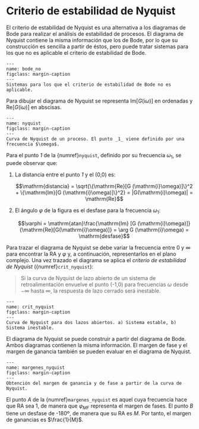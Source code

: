 <!-- #region -->
# Criterio de estabilidad de Nyquist

El criterio de estabilidad de Nyquist es una alternativa a los diagramas de Bode para realizar el análisis de estabilidad de procesos. El diagrama de Nyquist contiene la misma información que los de Bode, por lo que su construcción es sencilla a partir de éstos, pero puede tratar sistemas para los que no es aplicable el criterio de estabilidad de Bode.

```{figure} ./img/bode_no.svg
---
name: bode_no
figclass: margin-caption
---
Sistemas para los que el criterio de estabilidad de Bode no es aplicable.
```

Para dibujar el diagrama de Nyquist se representa $\mathrm{Im}[G (\mathrm{i}\omega)]$ en ordenadas y $\mathrm{Re}[G (\mathrm{i}\omega)]$ en abscisas.

```{figure} ./img/nyquist.svg
---
name: nyquist
figclass: margin-caption
---
Curva de Nyquist de un proceso. El punto _1_ viene definido por una frecuencia $\omega$.
```

Para el punto *1* de la {numref}`nyquist`, definido por su frecuencia $\omega_1$, se
puede observar que:

1.  La distancia entre el punto *1* y el (0,0) es:

    $$\mathrm{distancia} = \sqrt{\{\mathrm{Re}[G (\mathrm{i}\omega)]\}^2 + \{\mathrm{Im}[G (\mathrm{i}\omega)]\}^2} = |G(\mathrm{i}\omega)| = \mathrm{Re}$$

2.  El ángulo $\varphi$ de la figura es el desfase para la frecuencia $\omega_1$:

    $$\varphi = \mathrm{atan}\frac{\mathrm{Im} [G (\mathrm{i}\omega)]}{\mathrm{Re}[G(\mathrm{i}\omega)]} = \arg G
    (\mathrm{i}\omega) = \mathrm{desfase}$$

Para trazar el diagrama de Nyquist se debe variar la frecuencia entre 0 y $\infty$ para encontrar la RA y $\varphi$ y, a continuación, representarlos en el plano complejo. Una vez trazado el diagrama se aplica el *criterio de estabilidad de Nyquist* ({numref}`crit_nyquist`):

> Si la curva de Nyquist de lazo abierto de un sistema de retroalimentación envuelve el punto (-1,0) para frecuencias $\omega$ desde $- \infty$ hasta $\infty$, la respuesta de lazo cerrado será inestable.

```{figure} ./img/crit_nyquist.svg
---
name: crit_nyquist
figclass: margin-caption
---
Curva de Nyquist para dos lazos abiertos. a) Sistema estable, b) Sistema inestable.
```

El diagrama de Nyquist se puede construir a partir del diagrama de Bode. Ambos diagramas contienen la misma información. El margen de fase y el margen de ganancia también se pueden evaluar en el diagrama de Nyquist.

```{figure} ./img/margenes_nyq.svg
---
name: margenes_nyquist
figclass: margin-caption
---
Obtención del margen de ganancia y de fase a partir de la curva de Nyquist.
```


El punto *A* de la {numref}`margenes_nyquist` es aquel cuya frecuencia hace que RA sea 1, de manera que $\varphi_{MF}$ representa el margen de fases. El punto $B$ tiene un desfase de -180º, de manera que su RA es $M$. Por tanto, el margen de ganancias es $\frac{1}{M}$.
<!-- #endregion -->
